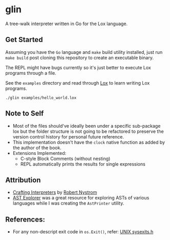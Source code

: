 # glin

A tree-walk interpreter written in Go for the Lox language.

## Get Started

Assuming you have the `Go` language and `make` build utility installed, just run `make build` post cloning this repository to create an executable binary.

The REPL might have bugs currently so it's just better to execute Lox programs through a file.

See the `examples` directory and read through [Lox](https://craftinginterpreters.com/the-lox-language.html) to learn writing Lox programs.

```
./glin examples/hello_world.lox
```

## Note to Self

- Most of the files should've ideally been under a specific sub-package lox but the folder structure is not going to be refactored to preserve the version control history for personal future reference.
- This implementation doesn't have the `clock` native function as added by the author of the book.
- Extensions Implemented:
  - C-style Block Comments (without nesting)
  - REPL automatically prints the results for single expressions

## Attribution

- [Crafting Interpreters](https://craftinginterpreters.com/) by [Robert Nystrom](https://github.com/munificent)
- [AST Explorer](https://astexplorer.net/) was a great resource for exploring ASTs of various languages while I was creating the `AstPrinter` utility.

## References:

- For any non-descript exit code in `os.Exit()`, refer: [UNIX sysexits.h](https://www.freebsd.org/cgi/man.cgi?query=sysexits&apropos=0&sektion=0&manpath=FreeBSD+4.3-RELEASE&format=html)

